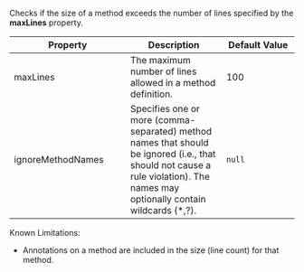 Checks if the size of a method exceeds the number of lines specified by
the **maxLines** property.

<table>
<colgroup>
<col style="width: 40%" />
<col style="width: 33%" />
<col style="width: 25%" />
</colgroup>
<thead>
<tr>
<th>Property</th>
<th>Description</th>
<th>Default Value</th>
</tr>
</thead>
<tbody>
<tr>
<td>maxLines</td>
<td>The maximum number of lines allowed in a method definition.</td>
<td>100</td>
</tr>
<tr>
<td>ignoreMethodNames</td>
<td>Specifies one or more (comma-separated) method names that should be
ignored (i.e., that should not cause a rule violation). The names may
optionally contain wildcards (*,?).</td>
<td><code>null</code></td>
</tr>
</tbody>
</table>

Known Limitations:

- Annotations on a method are included in the size (line count) for that
  method.
